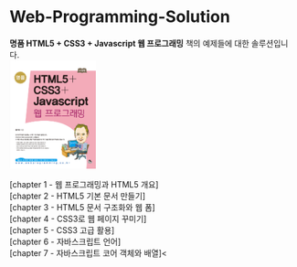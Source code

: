 # Web-Programming-Solution
<b>명품 HTML5 + CSS3 + Javascript 웹 프로그래밍</b> 책의 예제들에 대한 솔루션입니다.<br>
<img src="book.png" width="30%" height="30%">

[chapter 1 - 웹 프로그래밍과 HTML5 개요]<br>
[chapter 2 - HTML5 기본 문서 만들기]<br>
[chapter 3 - HTML5 문서 구조화와 웹 폼]<br>
[chapter 4 - CSS3로 웹 페이지 꾸미기]<br>
[chapter 5 - CSS3 고급 활용]<br>
[chapter 6 - 자바스크립트 언어]<br>
[chapter 7 - 자바스크립트 코어 객체와 배열]<
